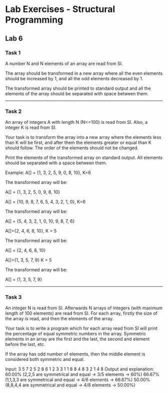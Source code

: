 # Lab Exercises - Structural Programming
## Lab 6

### Task 1
A number N and N elements of an array are read from SI.

The array should be transformed in a new array where all the even elements should be increased by 1, and all the odd elements decreased by 1.

The transformed array should be printed to standard output and all the elements of the array should be separated with space between them.

---

### Task 2
An array of integers A with length N (N<=100) is read from SI. Also, a integer K is read from SI.

Your task is to transform the array into a new array where the elements less than K will be first, and after them the elements greater or equal than K should follow. The order of the elements should not be changed.

Print the elements of the transformed array on standard output. All elements should be separated with a space between them.

Example:
A[] = {1, 3, 2, 5, 9, 0, 8, 10}, K=6

The transformed array will be:

A[] = {1, 3, 2, 5, 0, 9, 8, 10}


A[] = {10, 9, 8, 7, 6, 5, 4, 3, 2, 1, 0}, K=6

The transformed array will be:

A[] = {5, 4, 3, 2, 1, 0, 10, 9, 8, 7, 6}


A[]={2, 4, 6, 8, 10}, K = 5

The transformed array will be:

A[] = {2, 4, 6, 8, 10}


A[]={1, 3, 5, 7, 9} K = 5

The transformed array will be:

A[] = {1, 3, 5, 7, 9}


---

### Task 3
An integer N is read from SI. Afterwards N arrays of integers (with maximum length of 100 elements) are read from SI. For each array, firstly the size of the array is read, and then the elements of the array.

Your task is to write a program which for each array read from SI will print the percentage of equal symmetric numbers in the array. Symmetric elements in an array are the first and the last, the second and element before the last, etc.

If the array has odd number of elements, then the middle element is considered both symmetric and equal.

Input:
3
5 7 2 5 2 8
6 1 2 3 3 1 1
8 8 4 8 3 2 1 4 8
Output and explanation:
60.00% (2,2,5 are symmetrical and equal -> 3/5 elements -> 60%)
66.67% (1,1,3,3 are symmetrical and equal -> 4/6 elements -> 66.67%)
50.00% (8,8,4,4 are symmetrical and equal -> 4/8 elements -> 50.00%)
